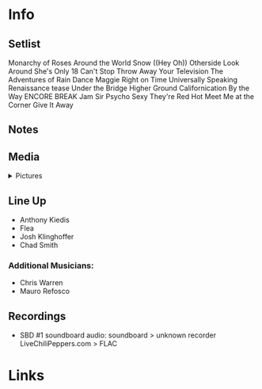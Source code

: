 # Info

## Setlist

Monarchy of Roses
Around the World
Snow ((Hey Oh))
Otherside
Look Around
She's Only 18
Can't Stop
Throw Away Your Television
The Adventures of Rain Dance Maggie
Right on Time
Universally Speaking
Renaissance tease
Under the Bridge
Higher Ground
Californication
By the Way
ENCORE BREAK
Jam
Sir Psycho Sexy
They're Red Hot
Meet Me at the Corner
Give It Away

## Notes

## Media 

<details>
  <summary>Pictures</summary>
  <!--<img alt="Setlist" title="Setlist" src="_.jpg" height="200" />
  <img alt="Flyer" title="Flyer" src="_.jpg" height="200" />-->
</details>

## Line Up

* Anthony Kiedis
* Flea
* Josh Klinghoffer
* Chad Smith

### Additional Musicians:

* Chris Warren  
* Mauro Refosco

## Recordings

* SBD #1 soundboard audio: soundboard > unknown recorder LiveChiliPeppers.com > FLAC

# Links